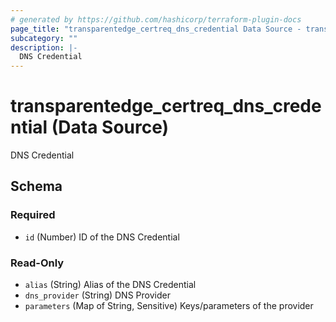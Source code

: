 ```yaml
---
# generated by https://github.com/hashicorp/terraform-plugin-docs
page_title: "transparentedge_certreq_dns_credential Data Source - transparentedge"
subcategory: ""
description: |-
  DNS Credential
---
```


# transparentedge_certreq_dns_credential (Data Source)

DNS Credential



<!-- schema generated by tfplugindocs -->
## Schema

### Required

- `id` (Number) ID of the DNS Credential

### Read-Only

- `alias` (String) Alias of the DNS Credential
- `dns_provider` (String) DNS Provider
- `parameters` (Map of String, Sensitive) Keys/parameters of the provider

